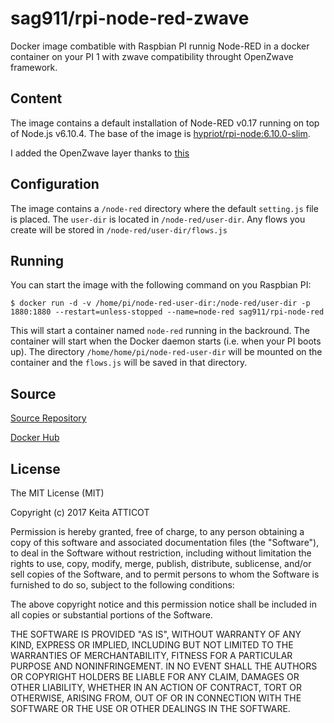 # sag911/rpi-node-red-zwave
Docker image combatible with Raspbian PI runnig Node-RED in a docker container on your PI 1 with zwave compatibility throught OpenZwave framework.
## Content
The image contains a default installation of Node-RED v0.17 running on top of Node.js v6.10.4. The base of the image is [hypriot/rpi-node:6.10.0-slim](https://github.com/hypriot/rpi-node).

I added the OpenZwave layer thanks to [this](https://github.com/OpenZWave/node-openzwave-shared/blob/master/README-raspbian.md)
## Configuration
The image contains a `/node-red` directory where the default `setting.js` file is placed. The `user-dir` is located in `/node-red/user-dir`. Any flows you create will be stored in `/node-red/user-dir/flows.js`
## Running
You can start the image with the following command on you Raspbian PI:
```
$ docker run -d -v /home/pi/node-red-user-dir:/node-red/user-dir -p 1880:1880 --restart=unless-stopped --name=node-red sag911/rpi-node-red
```
This will start a container named `node-red` running in the backround. The container will start when the Docker daemon starts (i.e. when your PI boots up). The directory `/home/home/pi/node-red-user-dir` will be mounted on the container and the `flows.js` will be saved in that directory.
## Source
[Source Repository](https://github.com/crusaider/rpi-node-red)

[Docker Hub](https://hub.docker.com/r/crusaider/rpi-node-red/)
## License

The MIT License (MIT)

Copyright (c) 2017 Keita  ATTICOT

Permission is hereby granted, free of charge, to any person obtaining a copy of this software and associated documentation files (the "Software"), to deal in the Software without restriction, including without limitation the rights to use, copy, modify, merge, publish, distribute, sublicense, and/or sell copies of the Software, and to permit persons to whom the Software is furnished to do so, subject to the following conditions:

The above copyright notice and this permission notice shall be included in all copies or substantial portions of the Software.

THE SOFTWARE IS PROVIDED "AS IS", WITHOUT WARRANTY OF ANY KIND, EXPRESS OR IMPLIED, INCLUDING BUT NOT LIMITED TO THE WARRANTIES OF MERCHANTABILITY, FITNESS FOR A PARTICULAR PURPOSE AND NONINFRINGEMENT. IN NO EVENT SHALL THE AUTHORS OR COPYRIGHT HOLDERS BE LIABLE FOR ANY CLAIM, DAMAGES OR OTHER LIABILITY, WHETHER IN AN ACTION OF CONTRACT, TORT OR OTHERWISE, ARISING FROM, OUT OF OR IN CONNECTION WITH THE SOFTWARE OR THE USE OR OTHER DEALINGS IN THE SOFTWARE.
